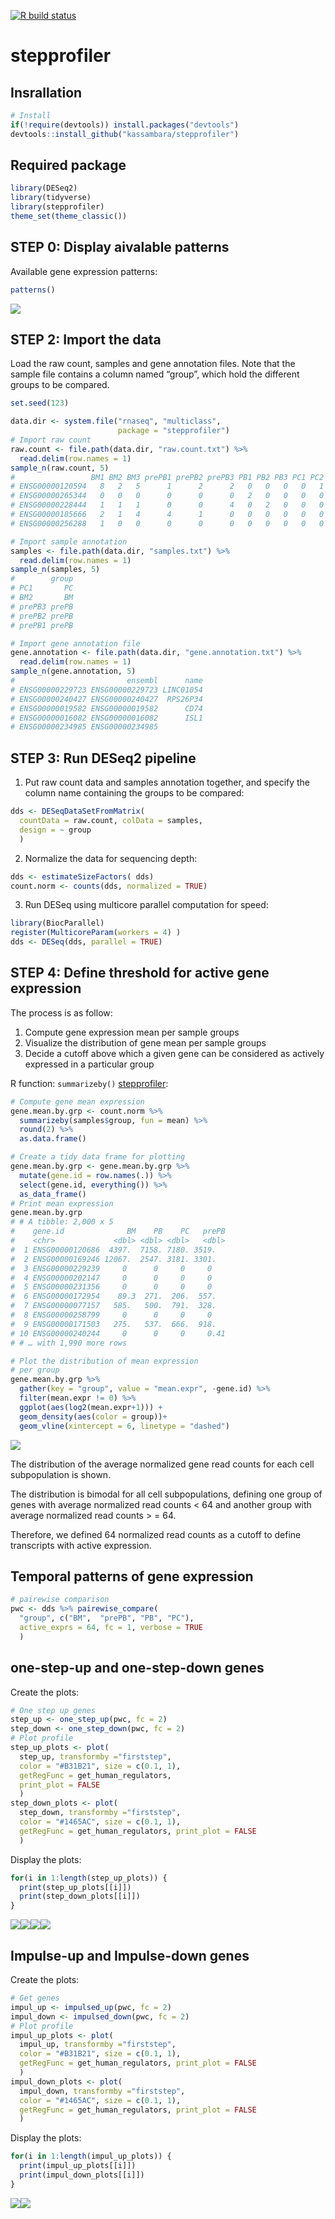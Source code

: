 
[![R build
status](https://github.com/kassambara/stepprofiler/workflows/R-CMD-check/badge.svg)](https://github.com/kassambara/stepprofiler/actions)

# stepprofiler

## Insrallation

``` r
# Install
if(!require(devtools)) install.packages("devtools")
devtools::install_github("kassambara/stepprofiler")
```

## Required package

``` r
library(DESeq2)
library(tidyverse)
library(stepprofiler)
theme_set(theme_classic())
```

## STEP 0: Display aivalable patterns

Available gene expression patterns:

``` r
patterns()
```

![](tools/README-expression-patterns-1.png)<!-- -->

## STEP 2: Import the data

Load the raw count, samples and gene annotation files. Note that the
sample file contains a column named “group”, which hold the different
groups to be compared.

``` r
set.seed(123)

data.dir <- system.file("rnaseq", "multiclass",
                        package = "stepprofiler")
# Import raw count
raw.count <- file.path(data.dir, "raw.count.txt") %>%
  read.delim(row.names = 1)
sample_n(raw.count, 5)
#                 BM1 BM2 BM3 prePB1 prePB2 prePB3 PB1 PB2 PB3 PC1 PC2 PC3
# ENSG00000120594   8   2   5      1      2      2   0   0   0   0   1   1
# ENSG00000265344   0   0   0      0      0      0   2   0   0   0   0   0
# ENSG00000228444   1   1   1      0      0      4   0   2   0   0   0   8
# ENSG00000185666   2   1   4      4      1      0   0   0   0   0   0   2
# ENSG00000256288   1   0   0      0      0      0   0   0   0   0   0   0

# Import sample annotation
samples <- file.path(data.dir, "samples.txt") %>%
  read.delim(row.names = 1)
sample_n(samples, 5)
#        group
# PC1       PC
# BM2       BM
# prePB3 prePB
# prePB2 prePB
# prePB1 prePB

# Import gene annotation file
gene.annotation <- file.path(data.dir, "gene.annotation.txt") %>%
  read.delim(row.names = 1)
sample_n(gene.annotation, 5)
#                         ensembl      name
# ENSG00000229723 ENSG00000229723 LINC01054
# ENSG00000240427 ENSG00000240427  RPS26P34
# ENSG00000019582 ENSG00000019582      CD74
# ENSG00000016082 ENSG00000016082      ISL1
# ENSG00000234985 ENSG00000234985
```

## STEP 3: Run DESeq2 pipeline

1.  Put raw count data and samples annotation together, and specify the
    column name containing the groups to be compared:

<!-- end list -->

``` r
dds <- DESeqDataSetFromMatrix(
  countData = raw.count, colData = samples, 
  design = ~ group
  )
```

2.  Normalize the data for sequencing depth:

<!-- end list -->

``` r
dds <- estimateSizeFactors( dds)
count.norm <- counts(dds, normalized = TRUE)
```

3.  Run DESeq using multicore parallel computation for speed:

<!-- end list -->

``` r
library(BiocParallel)
register(MulticoreParam(workers = 4) )
dds <- DESeq(dds, parallel = TRUE)
```

## STEP 4: Define threshold for active gene expression

The process is as follow:

1.  Compute gene expression mean per sample groups
2.  Visualize the distribution of gene mean per sample groups
3.  Decide a cutoff above which a given gene can be considered as
    actively expressed in a particular group

R function: `summarizeby()` [stepprofiler](#stepprofiler):

``` r
# Compute gene mean expression
gene.mean.by.grp <- count.norm %>%
  summarizeby(samples$group, fun = mean) %>%
  round(2) %>%
  as.data.frame()

# Create a tidy data frame for plotting
gene.mean.by.grp <- gene.mean.by.grp %>%
  mutate(gene.id = row.names(.)) %>%
  select(gene.id, everything()) %>%
  as_data_frame()
# Print mean expression
gene.mean.by.grp
# # A tibble: 2,000 x 5
#    gene.id              BM    PB    PC   prePB
#    <chr>             <dbl> <dbl> <dbl>   <dbl>
#  1 ENSG00000120686  4397.  7158. 7180. 3519.  
#  2 ENSG00000169246 12067.  2547. 3181. 3301.  
#  3 ENSG00000229239     0      0     0     0   
#  4 ENSG00000202147     0      0     0     0   
#  5 ENSG00000231356     0      0     0     0   
#  6 ENSG00000172954    89.3  271.  206.  557.  
#  7 ENSG00000077157   585.   500.  791.  328.  
#  8 ENSG00000258799     0      0     0     0   
#  9 ENSG00000171503   275.   537.  666.  918.  
# 10 ENSG00000240244     0      0     0     0.41
# # … with 1,990 more rows

# Plot the distribution of mean expression
# per group
gene.mean.by.grp %>%
  gather(key = "group", value = "mean.expr", -gene.id) %>%
  filter(mean.expr != 0) %>%
  ggplot(aes(log2(mean.expr+1))) +
  geom_density(aes(color = group))+
  geom_vline(xintercept = 6, linetype = "dashed")
```

![](tools/README-average-expression-distribution-1.png)<!-- -->

The distribution of the average normalized gene read counts for each
cell subpopulation is shown.

The distribution is bimodal for all cell subpopulations, defining one
group of genes with average normalized read counts \< 64 and another
group with average normalized read counts \> = 64.

Therefore, we defined 64 normalized read counts as a cutoff to define
transcripts with active expression.

## Temporal patterns of gene expression

``` r
# pairewise comparison
pwc <- dds %>% pairewise_compare(
  "group", c("BM",  "prePB", "PB", "PC"),
  active_exprs = 64, fc = 1, verbose = TRUE
  )
```

## one-step-up and one-step-down genes

Create the plots:

``` r
# One step up genes
step_up <- one_step_up(pwc, fc = 2)
step_down <- one_step_down(pwc, fc = 2)
# Plot profile
step_up_plots <- plot(
  step_up, transformby ="firststep", 
  color = "#B31B21", size = c(0.1, 1),
  getRegFunc = get_human_regulators,
  print_plot = FALSE
  )
step_down_plots <- plot(
  step_down, transformby ="firststep",  
  color = "#1465AC", size = c(0.1, 1), 
  getRegFunc = get_human_regulators, print_plot = FALSE
  )
```

Display the plots:

``` r
for(i in 1:length(step_up_plots)) {
  print(step_up_plots[[i]])
  print(step_down_plots[[i]])
}
```

![](tools/README-unnamed-chunk-10-1.png)![](tools/README-unnamed-chunk-10-2.png)![](tools/README-unnamed-chunk-10-3.png)![](tools/README-unnamed-chunk-10-4.png)

## Impulse-up and Impulse-down genes

Create the plots:

``` r
# Get genes
impul_up <- impulsed_up(pwc, fc = 2)
impul_down <- impulsed_down(pwc, fc = 2)
# Plot profile
impul_up_plots <- plot(
  impul_up, transformby ="firststep", 
  color = "#B31B21", size = c(0.1, 1),
  getRegFunc = get_human_regulators, print_plot = FALSE
  )
impul_down_plots <- plot(
  impul_down, transformby ="firststep",  
  color = "#1465AC", size = c(0.1, 1),
  getRegFunc = get_human_regulators, print_plot = FALSE
  )
```

Display the plots:

``` r
for(i in 1:length(impul_up_plots)) {
  print(impul_up_plots[[i]])
  print(impul_down_plots[[i]])
}
```

![](tools/README-unnamed-chunk-12-1.png)![](tools/README-unnamed-chunk-12-2.png)
